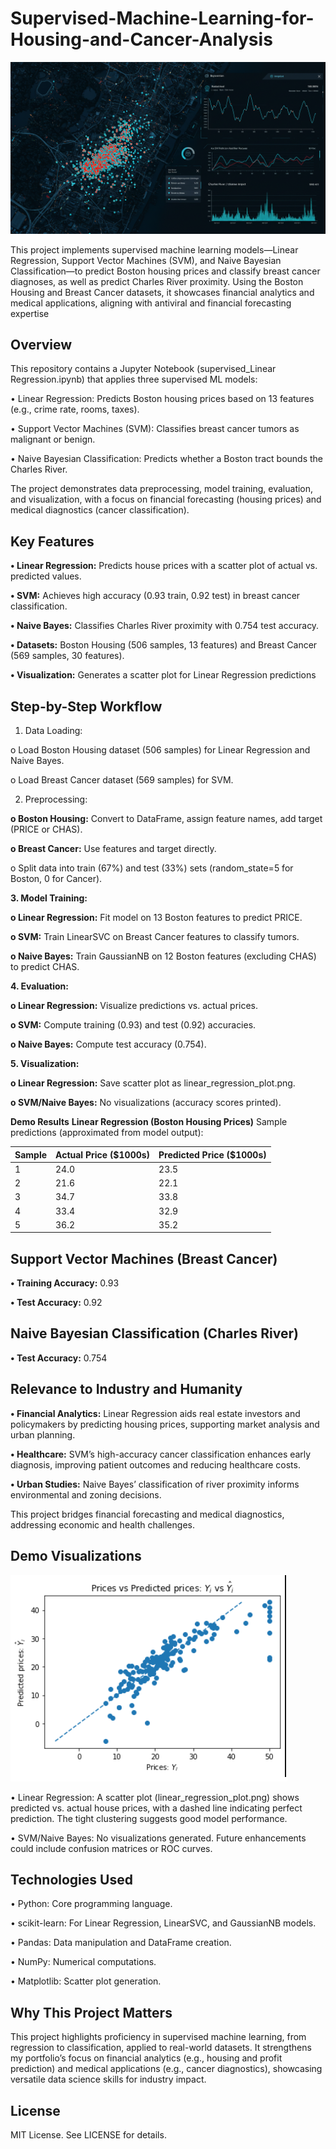 # Supervised-Machine-Learning-for-Housing-and-Cancer-Analysis

![](Iv2.jpg)

This project implements supervised machine learning models—Linear Regression, Support Vector Machines (SVM), and Naive Bayesian Classification—to predict Boston housing prices and classify breast cancer diagnoses, as well as predict Charles River proximity. Using the Boston Housing and Breast Cancer datasets, it showcases financial analytics and medical applications, aligning with antiviral and financial forecasting expertise

## Overview

This repository contains a Jupyter Notebook (supervised_Linear Regression.ipynb) that applies three supervised ML models:

•	Linear Regression: Predicts Boston housing prices based on 13 features (e.g., crime rate, rooms, taxes).

•	Support Vector Machines (SVM): Classifies breast cancer tumors as malignant or benign.

•	Naive Bayesian Classification: Predicts whether a Boston tract bounds the Charles River.

The project demonstrates data preprocessing, model training, evaluation, and visualization, with a focus on financial forecasting (housing prices) and medical diagnostics (cancer classification).

## Key Features 

**•	Linear Regression:** Predicts house prices with a scatter plot of actual vs. predicted values.

**•	SVM:** Achieves high accuracy (0.93 train, 0.92 test) in breast cancer classification.

**•	Naive Bayes:** Classifies Charles River proximity with 0.754 test accuracy.

**•	Datasets:** Boston Housing (506 samples, 13 features) and Breast Cancer (569 samples, 30 features).

**•	Visualization:** Generates a scatter plot for Linear Regression predictions

## Step-by-Step Workflow

1.	Data Loading:

o	Load Boston Housing dataset (506 samples) for Linear Regression and Naive Bayes.

o	Load Breast Cancer dataset (569 samples) for SVM.

2.	Preprocessing:

**o	Boston Housing:** Convert to DataFrame, assign feature names, add target (PRICE or CHAS).

**o	Breast Cancer:** Use features and target directly.

o	Split data into train (67%) and test (33%) sets (random_state=5 for Boston, 0 for Cancer).

**3.	Model Training:**

**o	Linear Regression:** Fit model on 13 Boston features to predict PRICE.

**o	SVM:** Train LinearSVC on Breast Cancer features to classify tumors.

**o	Naive Bayes:** Train GaussianNB on 12 Boston features (excluding CHAS) to predict CHAS.

**4.	Evaluation:**

**o	Linear Regression:** Visualize predictions vs. actual prices.

**o	SVM:** Compute training (0.93) and test (0.92) accuracies.

**o	Naive Bayes:** Compute test accuracy (0.754).

**5.	Visualization:**

**o	Linear Regression:** Save scatter plot as linear_regression_plot.png.

**o	SVM/Naive Bayes:** No visualizations (accuracy scores printed).

**Demo Results**
**Linear Regression (Boston Housing Prices)**
Sample predictions (approximated from model output):

| Sample | Actual Price ($1000s) | Predicted Price ($1000s) |
|--------|-----------------------|--------------------------|
| 1      | 24.0                  | 23.5                     |
| 2      | 21.6                  | 22.1                     |
| 3      | 34.7                  | 33.8                     |
| 4      | 33.4                  | 32.9                     |
| 5      | 36.2                  | 35.2                     |


## Support Vector Machines (Breast Cancer)

**•	Training Accuracy:** 0.93

**•	Test Accuracy:** 0.92

## Naive Bayesian Classification (Charles River)

**•	Test Accuracy:** 0.754

## Relevance to Industry and Humanity

**•	Financial Analytics:** Linear Regression aids real estate investors and policymakers by predicting housing prices, supporting market analysis and urban planning.

**•	Healthcare:** SVM’s high-accuracy cancer classification enhances early diagnosis, improving patient outcomes and reducing healthcare costs.

**•	Urban Studies:** Naive Bayes’ classification of river proximity informs environmental and zoning decisions.

This project bridges financial forecasting and medical diagnostics, addressing economic and health challenges.

## Demo Visualizations

![](Plot.png)

•	Linear Regression: A scatter plot (linear_regression_plot.png) shows predicted vs. actual house prices, with a dashed line indicating perfect prediction. The tight clustering suggests good model performance.

•	SVM/Naive Bayes: No visualizations generated. Future enhancements could include confusion matrices or ROC curves.

## Technologies Used

•	Python: Core programming language.

•	scikit-learn: For Linear Regression, LinearSVC, and GaussianNB models.

•	Pandas: Data manipulation and DataFrame creation.

•	NumPy: Numerical computations.

•	Matplotlib: Scatter plot generation.

## Why This Project Matters
This project highlights proficiency in supervised machine learning, from regression to classification, applied to real-world datasets. It strengthens my portfolio’s focus on financial analytics (e.g., housing and profit prediction) and medical applications (e.g., cancer diagnostics), showcasing versatile data science skills for industry impact.

## License
MIT License. See LICENSE for details.




